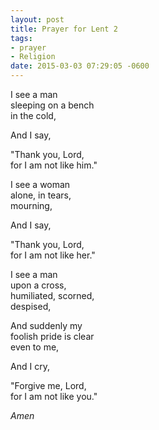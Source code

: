 ```yaml
---
layout: post
title: Prayer for Lent 2
tags:
- prayer
- Religion
date: 2015-03-03 07:29:05 -0600
---
```


I see a man  
sleeping on a bench  
in the cold,

And I say,

"Thank you, Lord,  
for I am not like him."

I see a woman  
alone, in tears,  
mourning,

And I say,

"Thank you, Lord,  
for I am not like her."

I see a man  
upon a cross,  
humiliated, scorned,  
despised,

And suddenly my  
foolish pride is clear  
even to me,

And I cry,

"Forgive me, Lord,  
for I am not like you."

*Amen*
